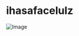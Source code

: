   # ihasafacelulz

![Image](https://github.com/user-attachments/assets/8e72dd82-fae4-4d53-b187-223369873225)
